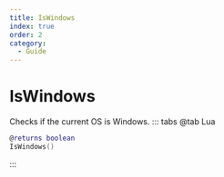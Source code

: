 ```yaml
---
title: IsWindows
index: true
order: 2
category:
  - Guide
---
```


# IsWindows
Checks if the current OS is Windows.
::: tabs
@tab Lua
```lua
@returns boolean
IsWindows()
```

:::